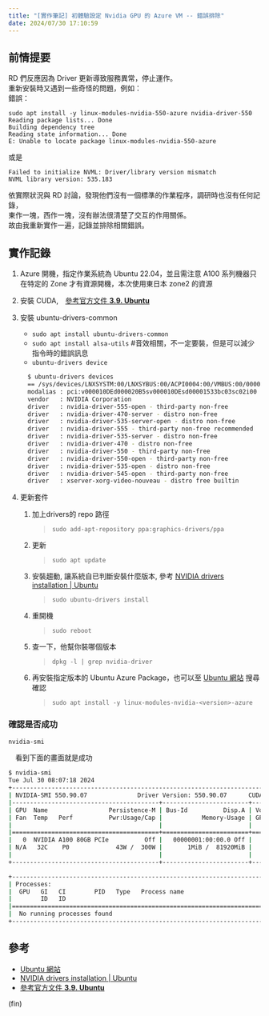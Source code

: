 ```yaml
---
title: "[實作筆記] 初體驗設定 Nvidia GPU 的 Azure VM -- 錯誤排除"
date: 2024/07/30 17:10:59
---
```



## 前情提要

RD 們反應因為 Driver 更新導致服務異常，停止運作。  
重新安裝時又遇到一些奇怪的問題，例如：  
錯誤：

```shell
sudo apt install -y linux-modules-nvidia-550-azure nvidia-driver-550
Reading package lists... Done
Building dependency tree       
Reading state information... Done
E: Unable to locate package linux-modules-nvidia-550-azure
```

或是

```shell
Failed to initialize NVML: Driver/library version mismatch
NVML library version: 535.183
```

依實際狀況與 RD 討論，發現他們沒有一個標準的作業程序，調研時也沒有任何記錄，  
東作一塊，西作一塊，沒有辦法很清楚了交互的作用關係。  
故由我重新實作一遍，記錄並排除相關錯誤。  

## 實作記錄

1. Azure 開機，指定作業系統為 Ubuntu 22.04，並且需注意 A100 系列機器只在特定的 Zone 才有資源開機，本次使用東日本 zone2 的資源
2. 安裝 CUDA,　[參考官方文件 **3.9. Ubuntu**](https://docs.nvidia.com/cuda/cuda-installation-guide-linux/index.html#ubuntu)
3. 安裝 ubuntu-drivers-common
    - `sudo apt install ubuntu-drivers-common`
    - `sudo apt install alsa-utils` #音效相關，不一定要裝，但是可以減少指令時的錯誤訊息
    - `ubuntu-drivers device`
  
    ```bash
      $ ubuntu-drivers devices
      == /sys/devices/LNXSYSTM:00/LNXSYBUS:00/ACPI0004:00/VMBUS:00/00000041-0001-0000-3130-444532304235/pci0001:00/0001:00:00.0 ==
      modalias : pci:v000010DEd000020B5sv000010DEsd00001533bc03sc02i00
      vendor   : NVIDIA Corporation
      driver   : nvidia-driver-555-open - third-party non-free
      driver   : nvidia-driver-470-server - distro non-free
      driver   : nvidia-driver-535-server-open - distro non-free
      driver   : nvidia-driver-555 - third-party non-free recommended
      driver   : nvidia-driver-535-server - distro non-free
      driver   : nvidia-driver-470 - distro non-free
      driver   : nvidia-driver-550 - third-party non-free
      driver   : nvidia-driver-550-open - third-party non-free
      driver   : nvidia-driver-535-open - distro non-free
      driver   : nvidia-driver-545-open - third-party non-free
      driver   : xserver-xorg-video-nouveau - distro free builtin
    ```

4. 更新套件
   1. 加上drivers的 repo 路徑
      > `sudo add-apt-repository ppa:graphics-drivers/ppa`
   2. 更新
      > `sudo apt update`
   3. 安裝趨動, 讓系統自已判斷安裝什麼版本, 參考 [NVIDIA drivers installation | Ubuntu](https://ubuntu.com/server/docs/nvidia-drivers-installation)
      > `sudo ubuntu-drivers install`
   4. 重開機
      >`sudo reboot`
   5. 查一下，他幫你裝哪個版本
      > `dpkg -l | grep nvidia-driver`
   6. 再安裝指定版本的 Ubuntu Azure Package，也可以至 [Ubuntu 網站](https://packages.ubuntu.com/focal/kernel/) 搜尋確認
      > `sudo apt install -y linux-modules-nvidia-<version>-azure`

### 確認是否成功

  ```bash
  nvidia-smi
  ```

　看到下面的畫面就是成功
  
  ```sh
$ nvidia-smi
Tue Jul 30 08:07:18 2024
+-----------------------------------------------------------------------------------------+
| NVIDIA-SMI 550.90.07              Driver Version: 550.90.07      CUDA Version: 12.4     |
|-----------------------------------------+------------------------+----------------------+
| GPU  Name                 Persistence-M | Bus-Id          Disp.A | Volatile Uncorr. ECC |
| Fan  Temp   Perf          Pwr:Usage/Cap |           Memory-Usage | GPU-Util  Compute M. |
|                                         |                        |               MIG M. |
|=========================================+========================+======================|
|   0  NVIDIA A100 80GB PCIe          Off |   00000001:00:00.0 Off |                    0 |
| N/A   32C    P0             43W /  300W |       1MiB /  81920MiB |      0%      Default |
|                                         |                        |             Disabled |
+-----------------------------------------+------------------------+----------------------+

+-----------------------------------------------------------------------------------------+
| Processes:                                                                              |
|  GPU   GI   CI        PID   Type   Process name                              GPU Memory |
|        ID   ID                                                               Usage      |
|=========================================================================================|
|  No running processes found                                                             |
+-----------------------------------------------------------------------------------------+
  ```

## 參考

- [Ubuntu 網站](https://packages.ubuntu.com/focal/kernel/)
- [NVIDIA drivers installation | Ubuntu](https://ubuntu.com/server/docs/nvidia-drivers-installation)
- [參考官方文件 **3.9. Ubuntu**](https://docs.nvidia.com/cuda/cuda-installation-guide-linux/index.html#ubuntu)

(fin)
